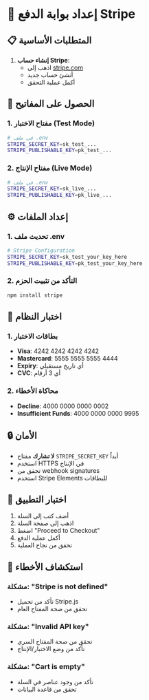 # 🚀 إعداد بوابة الدفع Stripe

## 📋 المتطلبات الأساسية

1. **إنشاء حساب Stripe**: 
   - اذهب إلى [stripe.com](https://stripe.com)
   - أنشئ حساب جديد
   - أكمل عملية التحقق

## 🔑 الحصول على المفاتيح

### 1. مفتاح الاختبار (Test Mode)
```bash
# في ملف .env
STRIPE_SECRET_KEY=sk_test_...
STRIPE_PUBLISHABLE_KEY=pk_test_...
```

### 2. مفتاح الإنتاج (Live Mode)
```bash
# في ملف .env
STRIPE_SECRET_KEY=sk_live_...
STRIPE_PUBLISHABLE_KEY=pk_live_...
```

## ⚙️ إعداد الملفات

### 1. تحديث ملف .env
```bash
# Stripe Configuration
STRIPE_SECRET_KEY=sk_test_your_key_here
STRIPE_PUBLISHABLE_KEY=pk_test_your_key_here
```

### 2. التأكد من تثبيت الحزم
```bash
npm install stripe
```

## 🧪 اختبار النظام

### 1. بطاقات الاختبار
- **Visa**: 4242 4242 4242 4242
- **Mastercard**: 5555 5555 5555 4444
- **Expiry**: أي تاريخ مستقبلي
- **CVC**: أي 3 أرقام

### 2. محاكاة الأخطاء
- **Decline**: 4000 0000 0000 0002
- **Insufficient Funds**: 4000 0000 0000 9995

## 🔒 الأمان

- **لا تشارك** مفتاح `STRIPE_SECRET_KEY` أبداً
- استخدم HTTPS في الإنتاج
- تحقق من webhook signatures
- استخدم Stripe Elements للبطاقات

## 📱 اختبار التطبيق

1. أضف كتب إلى السلة
2. اذهب إلى صفحة السلة
3. اضغط "Proceed to Checkout"
4. أكمل عملية الدفع
5. تحقق من نجاح العملية

## 🚨 استكشاف الأخطاء

### مشكلة: "Stripe is not defined"
- تأكد من تحميل Stripe.js
- تحقق من صحة المفتاح العام

### مشكلة: "Invalid API key"
- تحقق من صحة المفتاح السري
- تأكد من وضع الاختبار/الإنتاج

### مشكلة: "Cart is empty"
- تأكد من وجود عناصر في السلة
- تحقق من قاعدة البيانات
